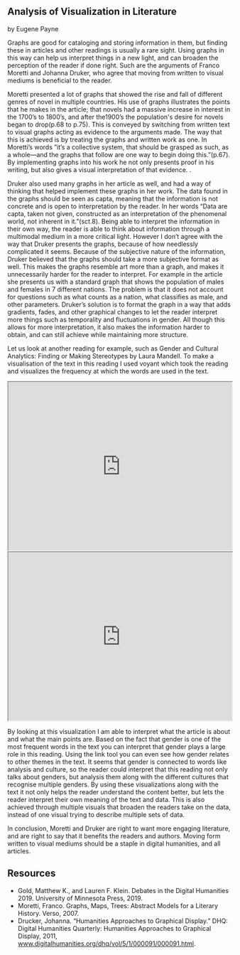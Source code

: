 ## Analysis of Visualization in Literature
by Eugene Payne 

Graphs are good for cataloging and storing information in them, but finding these in articles and other readings is usually a rare sight. Using graphs in this way can help us interpret things in a new light, and can broaden the perception of the reader if done right. Such are the arguments of Franco Moretti and Johanna Druker, who agree that moving from written to visual mediums is beneficial to the reader.  

Moretti presented a lot of graphs that showed the rise and fall of different genres of novel in multiple countries. His use of graphs illustrates the points that he makes in the article; that novels had a massive increase in interest in the 1700’s to 1800’s, and after the1900’s the population's desire for novels began to drop(p.68 to p.75). This is conveyed by switching from written text to visual graphs acting as evidence to the arguments made. The way that this is achieved is by treating the graphs and written work as one. In Moretti’s words ”it’s a collective system, that should be grasped as such, as a whole—and the graphs that follow are one way to begin doing this.”(p.67). By implementing graphs into his work he not only presents proof in his writing, but also gives a visual interpretation of that evidence.
    .   

Druker also used many graphs in her article as well, and had a way of thinking that helped implement these graphs in her work. The data found in the graphs should be seen as capta, meaning that the information is not concrete and is open to interpretation by the reader. In her words “Data are capta, taken not given, constructed as an interpretation of the phenomenal world, not inherent in it.”(sct.8). Being able to interpret the information in their own way, the reader is able to think about information through a multimodal medium in a more critical light. However I don’t agree with the way that Druker presents the graphs, because of how needlessly complicated it seems. Because of the subjective nature of the information, Druker believed that the graphs should take a more subjective format as well. This makes the graphs resemble art more than a graph, and makes it unnecessarily harder for the reader to interpret. For example in the article she presents us with a standard graph that shows the population of males and females in 7 different nations. The problem is that it does not account for questions such as what counts as a nation, what classifies as male, and other parameters. Druker’s solution is to format the graph in a way that adds gradients, fades, and other graphical changes to let the reader interpret more things such as temporality and fluctuations in gender. All though this allows for more interpretation, it also makes the information harder to obtain, and can still achieve while maintaining more structure. 

Let us look at another reading for example, such as Gender and Cultural Analytics: Finding or Making Stereotypes by Laura Mandell. To make a visualisation of the text in this reading I used voyant which took the reading and visualizes the frequency at which the words are used in the text. 

<!--	Exported from Voyant Tools (voyant-tools.org).
The iframe src attribute below uses a relative protocol to better function with both
http and https sites, but if you're embedding this into a local web page (file protocol)
you should add an explicit protocol (https if you're using voyant-tools.org, otherwise
it depends on this server.
Feel free to change the height and width values or other styling below: -->
<iframe style='width: 100%; height: 379px;' src='https://voyant-tools.org/tool/CollocatesGraph/?query=gender&query=data&query=analysis&mode=corpus&corpus=b29bc22520c87f3a57abb35688536550'></iframe>

<!--	Exported from Voyant Tools (voyant-tools.org).
The iframe src attribute below uses a relative protocol to better function with both
http and https sites, but if you're embedding this into a local web page (file protocol)
you should add an explicit protocol (https if you're using voyant-tools.org, otherwise
it depends on this server.
Feel free to change the height and width values or other styling below: -->
<iframe style='width: 100%; height: 379px;' src='https://voyant-tools.org/tool/Trends/?query=gender&query=data&query=analysis&query=cultural&query=writing&mode=document&corpus=b29bc22520c87f3a57abb35688536550'></iframe>
  
By looking at this visualization I am able to interpret what the article is about and what the main points are. Based on the fact that gender is one of the most frequent words in the text you can interpret that gender plays a large role in this reading. Using the link tool you can even see how gender relates to other themes in the text. It seems that gender is connected to words like analysis and culture, so the reader could interpret that this reading not only talks about genders, but analysis them along with the different cultures that recognise multiple genders. By using these visualizations along with the text it not only helps the reader understand the content better, but lets the reader interpret their own meaning of the text and data. This is also achieved through multiple visuals that broaden the readers take on the data, instead of one visual trying to describe multiple sets of data. 

In conclusion, Moretti and Druker are right to want more engaging literature, and are right to say that it benefits the readers and authors. Moving form written to visual mediums should be a staple in digital humanities, and all articles.  


## Resources 
  - Gold, Matthew K., and Lauren F. Klein. Debates in the Digital Humanities 2019. University of Minnesota Press, 2019.
  - Moretti, Franco. Graphs, Maps, Trees: Abstract Models for a Literary History. Verso, 2007.
  - Drucker, Johanna. “Humanities Approaches to Graphical Display.” DHQ: Digital Humanities Quarterly: Humanities Approaches to         Graphical Display, 2011, www.digitalhumanities.org/dhq/vol/5/1/000091/000091.html.
